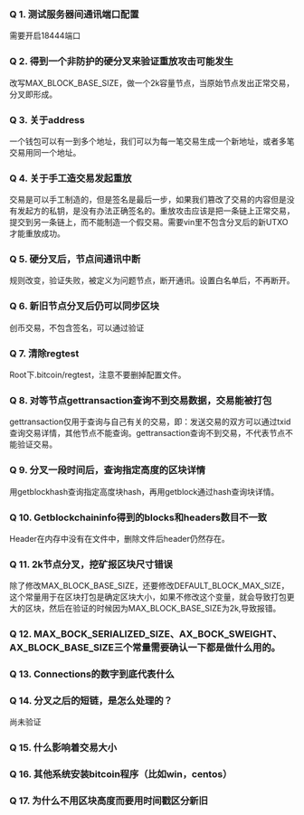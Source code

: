 ### Q 1.	测试服务器间通讯端口配置
需要开启18444端口

### Q 2.	得到一个非防护的硬分叉来验证重放攻击可能发生
改写MAX_BLOCK_BASE_SIZE，做一个2k容量节点，当原始节点发出正常交易，分叉即形成。

### Q 3.	关于address
一个钱包可以有一到多个地址，我们可以为每一笔交易生成一个新地址，或者多笔交易用同一个地址。

### Q 4.	关于手工造交易发起重放
交易是可以手工制造的，但是签名是最后一步，如果我们篡改了交易的内容但是没有发起方的私钥，是没有办法正确签名的。重放攻击应该是把一条链上正常交易，提交到另一条链上，而不能制造一个假交易。需要vin里不包含分叉后的新UTXO才能重放成功。

### Q 5.	硬分叉后，节点间通讯中断
规则改变，验证失败，被定义为问题节点，断开通讯。设置白名单后，不再断开。

### Q 6.	新旧节点分叉后仍可以同步区块
创币交易，不包含签名，可以通过验证

### Q 7.	清除regtest
Root下.bitcoin/regtest，注意不要删掉配置文件。

### Q 8.	对等节点gettransaction查询不到交易数据，交易能被打包
gettransaction仅用于查询与自己有关的交易，即：发送交易的双方可以通过txid查询交易详情，其他节点不能查询。gettransaction查询不到交易，不代表节点不能验证交易。

### Q 9.	分叉一段时间后，查询指定高度的区块详情
用getblockhash查询指定高度块hash，再用getblock通过hash查询块详情。

### Q 10.	Getblockchaininfo得到的blocks和headers数目不一致
Header在内存中没有在文件中，删除文件后header仍然存在。

### Q 11.	2k节点分叉，挖矿报区块尺寸错误
除了修改MAX_BLOCK_BASE_SIZE，还要修改DEFAULT_BLOCK_MAX_SIZE，这个常量用于在区块打包是确定区块大小，如果不修改这个变量，就会导致打包更大的区块，然后在验证的时候因为MAX_BLOCK_BASE_SIZE为2k,导致报错。


### Q 12.	MAX_BOCK_SERIALIZED_SIZE、AX_BOCK_SWEIGHT、AX_BLOCK_BASE_SIZE三个常量需要确认一下都是做什么用的。


### Q 13.	Connections的数字到底代表什么

### Q 14.	分叉之后的短链，是怎么处理的？
尚未验证

### Q 15.	什么影响着交易大小

### Q 16.	其他系统安装bitcoin程序（比如win，centos）

### Q 17.	为什么不用区块高度而要用时间戳区分新旧
